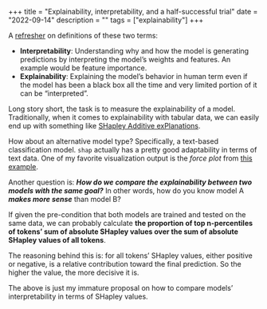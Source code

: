 +++
title = "Explainability, interpretability, and a half-successful trial"
date = "2022-09-14"
description = ""
tags = ["explainability"]
+++

A [refresher](https://docs.aws.amazon.com/whitepapers/latest/model-explainability-aws-ai-ml/interpretability-versus-explainability.html) on definitions of these two terms:

- **Interpretability**: Understanding why and how the model is generating predictions by interpreting the model’s weights and features. An example would be feature importance.
- **Explainability**: Explaining the model’s behavior in human term even if the model has been a black box all the time and very limited portion of it can be “interpreted”.

Long story short, the task is to measure the explainability of a model. Traditionally, when it comes to explainability with tabular data, we can easily end up with something like [SHapley Additive exPlanations](https://shap.readthedocs.io/en/latest/index.html).

How about an alternative model type? Specifically, a text-based classification model. `shap` actually has a pretty good adaptability in terms of text data. One of my favorite visualization output is the _force plot_  from [this example](https://shap.readthedocs.io/en/latest/example_notebooks/text_examples/sentiment_analysis/Positive%20vs.%20Negative%20Sentiment%20Classification.html).

Another question is: **_How do we compare the explainability between two models with the same goal?_** In other words, how do you know model A _**makes more sense**_ than model B?

If given the pre-condition that both models are trained and tested on the same data, we can probably calculate **the proportion of top n-percentiles of tokens’ sum of absolute SHapley values over the sum of absolute SHapley values of all tokens**.

 The reasoning behind this is: for all tokens’ SHapley values, either positive or negative, is a relative contribution toward the final prediction. So the higher the value, the more decisive it is.

The above is just my immature proposal on how to compare models’ interpretability in terms of SHapley values.

